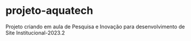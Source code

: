 # projeto-aquatech
Projeto criando em aula de Pesquisa e Inovação para desenvolvimento de  Site Institucional-2023.2
